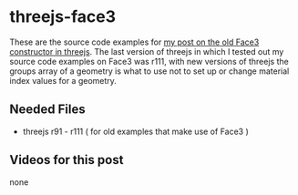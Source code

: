# threejs-face3

These are the source code examples for [my post on the old Face3 constructor in threejs](https://dustinpfister.github.io/2018/05/11/threejs-face3/). The last version of threejs in which I tested out my source code examples on Face3 was r111, with new versions of threejs the groups array of a geometry is what to use not to set up or change material index values for a geometry.

## Needed Files

* threejs r91 - r111 ( for old examples that make use of Face3 )

## Videos for this post

none

